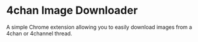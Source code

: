 # 4chan Image Downloader
A simple Chrome extension allowing you to easily download images from a 4chan or 4channel thread.
